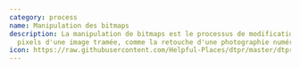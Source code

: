 ```yaml
---
category: process
name: Manipulation des bitmaps
description: La manipulation de bitmaps est le processus de modification des
  pixels d'une image tramée, comme la retouche d'une photographie numérique.
icon: https://raw.githubusercontent.com/Helpful-Places/dtpr/master/dtpr_icons/process/bitmap-manip.svg
---
```

